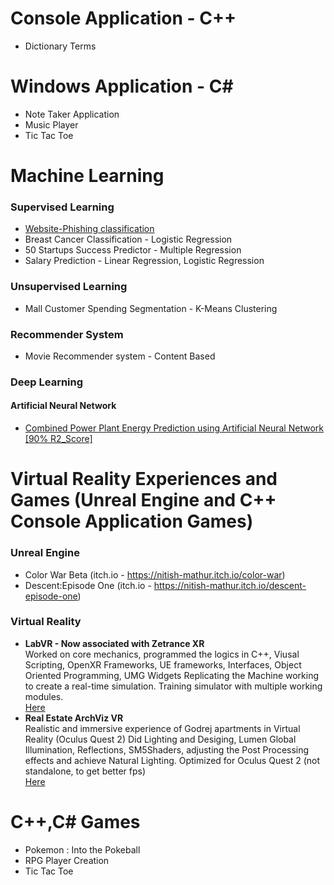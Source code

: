 # Console Application - C++
- Dictionary Terms

# Windows Application - C#
- Note Taker Application
- Music Player
- Tic Tac Toe
# Machine Learning
### Supervised Learning
- [Website-Phishing classification](https://github.com/mathur-nitish/Website-Phishing-Classification/tree/main)<br>
- Breast Cancer Classification - Logistic Regression<br>
- 50 Startups Success Predictor - Multiple Regression<br>
- Salary Prediction - Linear Regression, Logistic Regression<br>
### Unsupervised Learning
- Mall Customer Spending Segmentation - K-Means Clustering
### Recommender System
- Movie Recommender system - Content Based
### Deep Learning
#### Artificial Neural Network
- [Combined Power Plant Energy Prediction using Artificial Neural Network [90% R2_Score]](https://github.com/mathur-nitish/Combined-Power-Plant-Energy-Prediction-ANN-)
# Virtual Reality Experiences and Games (Unreal Engine and C++ Console Application Games)

### Unreal Engine

- Color War Beta (itch.io - https://nitish-mathur.itch.io/color-war)
- Descent:Episode One (itch.io - https://nitish-mathur.itch.io/descent-episode-one)

### Virtual Reality
* **LabVR -  Now associated with Zetrance XR** <br>
Worked on core mechanics, programmed the logics in C++, Viusal Scripting, OpenXR Frameworks, UE frameworks, Interfaces, Object Oriented Programming, UMG Widgets
Replicating the Machine working to create a real-time simulation. Training simulator with multiple working modules. <br>
[Here](https://www.linkedin.com/posts/mathur-nitish_ev-batterytech-innovation-activity-7136608419909648385-4_44?utm_source=share&utm_medium=member_desktop)
* **Real Estate ArchViz VR** <br>
Realistic and immersive experience of Godrej apartments in Virtual Reality (Oculus Quest 2)
Did Lighting and Desiging, Lumen Global Illumination, Reflections, SM5Shaders, adjusting the Post Processing effects and achieve Natural Lighting.
Optimized for Oculus Quest 2 (not standalone, to get better fps) <br>
[Here](https://www.linkedin.com/posts/mathur-nitish_godrejproperties-unrealengine5-virtualrealityexperience-activity-7100340100076630017-vmlo?utm_source=share&utm_medium=member_desktop)

# C++,C# Games
- Pokemon : Into the Pokeball
- RPG Player Creation
- Tic Tac Toe

